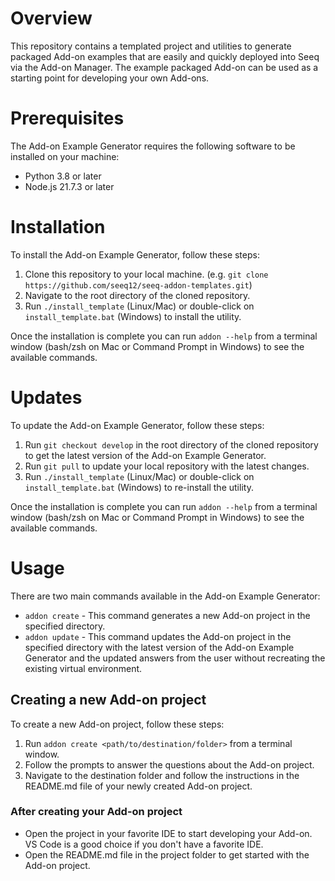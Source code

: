 # Overview

This repository contains a templated project and utilities to generate packaged Add-on examples that are easily and 
quickly deployed into Seeq via the Add-on Manager. The example packaged Add-on can be used as a starting point for 
developing your own Add-ons.

# Prerequisites
The Add-on Example Generator requires the following software to be installed on your machine:
- Python 3.8 or later
- Node.js 21.7.3 or later

# Installation
To install the Add-on Example Generator, follow these steps:
1. Clone this repository to your local machine. (e.g. `git clone https://github.com/seeq12/seeq-addon-templates.git`)
2. Navigate to the root directory of the cloned repository.
3. Run `./install_template` (Linux/Mac) or double-click on `install_template.bat` (Windows) to install the utility.

Once the installation is complete you can run `addon --help` from a terminal window (bash/zsh on Mac or Command 
Prompt in Windows) to see the available commands.

# Updates
To update the Add-on Example Generator, follow these steps:
1. Run `git checkout develop` in the root directory of the cloned repository to get the latest version of the Add-on 
   Example Generator.
2. Run `git pull` to update your local repository with the latest changes.
3. Run `./install_template` (Linux/Mac) or double-click on `install_template.bat` (Windows) to re-install the utility.

Once the installation is complete you can run `addon --help` from a terminal window (bash/zsh on Mac or Command
Prompt in Windows) to see the available commands.

# Usage
There are two main commands available in the Add-on Example Generator:
- `addon create` - This command generates a new Add-on project in the specified directory. 
- `addon update` - This command updates the Add-on project in the specified directory with the latest version of the 
  Add-on Example Generator and the updated answers from the user without recreating the existing virtual 
  environment.

## Creating a new Add-on project
To create a new Add-on project, follow these steps:
1. Run `addon create <path/to/destination/folder>` from a terminal window.
2. Follow the prompts to answer the questions about the Add-on project.
3. Navigate to the destination folder and follow the instructions in the README.md file of your newly created Add-on 
   project.

### After creating your Add-on project
* Open the project in your favorite IDE to start developing your Add-on. VS Code is a good choice if you don't have 
  a favorite IDE. 
* Open the README.md file in the project folder to get started with the Add-on project.
